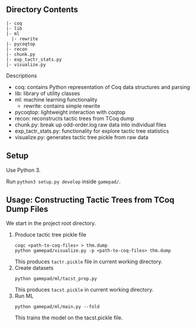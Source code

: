 ## Directory Contents

```
|- coq
|- lib
|- ml
  |- rewrite
|- pycoqtop
|- recon
|- chunk.py
|- exp_tactr_stats.py
|- visualize.py
```

Descriptions
- coq: contains Python representation of Coq data structures and parsing
- lib: library of utility classes
- ml: machine learning functionality
	- rewrite: contains simple rewrite
- pycoqtop: lightweight interaction with coqtop
- recon: reconstructs tactic trees from TCoq dump
- chunk.py: break up odd-order.log raw data into individual files
- exp_tactr_stats.py: functionality for explore tactic tree statistics
- visualize.py: generates tactic tree pickle from raw data


## Setup

Use Python 3.

Run `python3 setup.py develop` inside `gamepad/`.


## Usage: Constructing Tactic Trees from TCoq Dump Files

We start in the project root directory.
1. Produce tactic tree pickle file
   ```
   coqc <path-to-coq-files> > thm.dump
   python gamepad/visualize.py -p <path-to-coq-files> thm.dump
   ```
   This produces `tactr.pickle` file in current working directory.
2. Create datasets
   ```
   python gamepad/ml/tacst_prep.py
   ```
   This produces `tacst.pickle` in current working directory.
3. Run ML
   ```
   python gamepad/ml/main.py --fold
   ```
   This trains the model on the tacst.pickle file.
